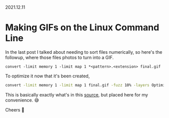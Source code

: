 2021.12.11

# Making GIFs on the Linux Command Line

In the last post I talked about needing to sort files numerically, so here's the followup, where those files photos to turn into a GIF.

```
convert -limit memory 1 -limit map 1 *<pattern>.<extension> final.gif
```

To optimize it now that it's been created,

```bash
convert -limit memory 1 -limit map 1 final.gif -fuzz 10% -layers Optimize final_optimzed.gif
```

This is basically exactly what's in this [source](https://linoxide.com/make-animated-gif-linux/), but placed here for my convenience. :sweat_smile:

Cheers :beers:
